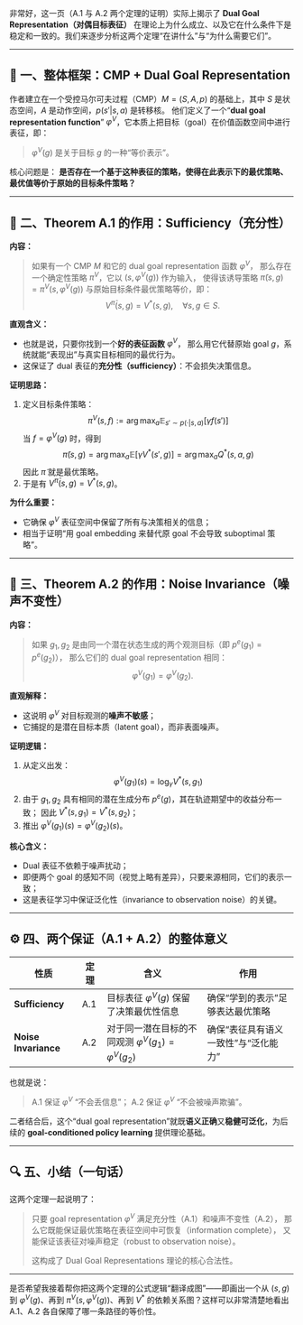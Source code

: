 非常好，这一页（A.1 与 A.2 两个定理的证明）实际上揭示了 **Dual Goal Representation（对偶目标表征）** 在理论上为什么成立、以及它在什么条件下是稳定和一致的。我们来逐步分析这两个定理“在讲什么”与“为什么需要它们”。

---

## 🧩 一、整体框架：CMP + Dual Goal Representation

作者建立在一个受控马尔可夫过程（CMP）$M = (S, A, p)$ 的基础上，其中 $S$ 是状态空间，$A$ 是动作空间，$p(s'|s,a)$ 是转移核。
他们定义了一个“**dual goal representation function**” $\varphi^V$，它本质上把目标（goal）在价值函数空间中进行表征，即：

> $\varphi^V(g)$ 是关于目标 $g$ 的一种“等价表示”。

核心问题是：
**是否存在一个基于这种表征的策略，使得在此表示下的最优策略、最优值等价于原始的目标条件策略？**

---

## 🧠 二、Theorem A.1 的作用：**Sufficiency（充分性）**

**内容：**

> 如果有一个 CMP $M$ 和它的 dual goal representation 函数 $\varphi^V$，
> 那么存在一个确定性策略 $\pi^V$，它以 $(s, \varphi^V(g))$ 作为输入，
> 使得该诱导策略 $\tilde{\pi}(s,g)=\pi^V(s,\varphi^V(g))$ 与原始目标条件最优策略等价，即：
> $$
> V^{\tilde{\pi}}(s,g) = V^*(s,g), \quad \forall s,g \in S.
> $$

**直观含义：**

* 也就是说，只要你找到一个**好的表征函数** $\varphi^V$，
  那么用它代替原始 goal $g$，系统就能“表现出”与真实目标相同的最优行为。
* 这保证了 dual 表征的**充分性（sufficiency）**：不会损失决策信息。

**证明思路：**

1. 定义目标条件策略：
   $$
   \pi^V(s,f) := \arg\max_a \mathbb{E}_{s'\sim p(\cdot|s,a)}[\gamma f(s')]
   $$
   当 $f = \varphi^V(g)$ 时，得到
   $$
   \tilde{\pi}(s,g) = \arg\max_a \mathbb{E}[\gamma V^*(s', g)] = \arg\max_a Q^*(s,a,g)
   $$
   因此 $\tilde{\pi}$ 就是最优策略。
2. 于是有 $V^{\tilde{\pi}}(s,g) = V^*(s,g)$。

**为什么重要：**

* 它确保 $\varphi^V$ 表征空间中保留了所有与决策相关的信息；
* 相当于证明“用 goal embedding 来替代原 goal 不会导致 suboptimal 策略”。

---

## 🧩 三、Theorem A.2 的作用：**Noise Invariance（噪声不变性）**

**内容：**

> 如果 $g_1, g_2$ 是由同一个潜在状态生成的两个观测目标（即 $p^e(g_1) = p^e(g_2)$），
> 那么它们的 dual goal representation 相同：
> $$
> \varphi^V(g_1) = \varphi^V(g_2).
> $$

**直观解释：**

* 这说明 $\varphi^V$ 对目标观测的**噪声不敏感**；
* 它捕捉的是潜在目标本质（latent goal），而非表面噪声。

**证明逻辑：**

1. 从定义出发：
   $$
   \varphi^V(g_1)(s) = \log_\gamma V^*(s,g_1)
   $$
2. 由于 $g_1,g_2$ 具有相同的潜在生成分布 $p^e(g)$，其在轨迹期望中的收益分布一致；
   因此 $V^*(s,g_1)=V^*(s,g_2)$；
3. 推出 $\varphi^V(g_1)(s) = \varphi^V(g_2)(s)$。

**核心含义：**

* Dual 表征不依赖于噪声扰动；
* 即便两个 goal 的感知不同（视觉上略有差异），只要来源相同，它们的表示一致；
* 这是表征学习中保证泛化性（invariance to observation noise）的关键。

---

## ⚙️ 四、两个保证（A.1 + A.2）的整体意义

| 性质                   | 定理  | 含义                                            | 作用                   |
| -------------------- | --- | --------------------------------------------- | -------------------- |
| **Sufficiency**      | A.1 | 目标表征 $\varphi^V(g)$ 保留了决策最优性信息                | 确保“学到的表示”足够表达最优策略    |
| **Noise Invariance** | A.2 | 对于同一潜在目标的不同观测 $\varphi^V(g_1)=\varphi^V(g_2)$ | 确保“表征具有语义一致性”与“泛化能力” |

也就是说：

> A.1 保证 $\varphi^V$ “不会丢信息”；
> A.2 保证 $\varphi^V$ “不会被噪声欺骗”。

二者结合后，这个“dual goal representation”就既**语义正确**又**稳健可泛化**，为后续的 **goal-conditioned policy learning** 提供理论基础。

---

## 🔍 五、小结（一句话）

这两个定理一起说明了：

> 只要 goal representation $\varphi^V$ 满足充分性（A.1）和噪声不变性（A.2），
> 那么它既能保证最优策略在表征空间中可恢复（information complete），
> 又能保证该表征对噪声稳定（robust to observation noise）。
>
> 这构成了 Dual Goal Representations 理论的核心合法性。

---

是否希望我接着帮你把这两个定理的公式逻辑“翻译成图”——即画出一个从 $(s,g)$ 到 $\varphi^V(g)$、再到 $\pi^V(s,\varphi^V(g))$、再到 $V^*$ 的依赖关系图？这样可以非常清楚地看出 A.1、A.2 各自保障了哪一条路径的等价性。
